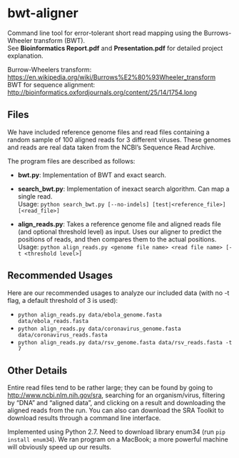 # bwt-aligner
Command line tool for error-tolerant short read mapping using the Burrows-Wheeler transform (BWT).  
See **Bioinformatics Report.pdf** and **Presentation.pdf** for detailed project explanation.

Burrow-Wheelers transform: https://en.wikipedia.org/wiki/Burrows%E2%80%93Wheeler_transform  
BWT for sequence alignment: http://bioinformatics.oxfordjournals.org/content/25/14/1754.long


## Files
We have included reference genome files and read files containing a random sample of 100 aligned reads for 3 different viruses. These genomes and reads are real data taken from the NCBI’s Sequence Read Archive.

The program files are described as follows:

* **bwt.py**: Implementation of BWT and exact search.

* **search_bwt.py**: Implementation of inexact search algorithm. Can map a single read.  
	Usage: `python search_bwt.py [--no-indels] [test|<reference_file>] [<read_file>]`
	
* **align_reads.py**: Takes a reference genome file and aligned reads file (and optional threshold level) as input. Uses our aligner to predict the positions of reads, and then compares them to the actual positions.  
	Usage: `python align_reads.py <genome file name> <read file name> [-t <threshold level>]`


## Recommended Usages
Here are our recommended usages to analyze our included data (with no -t flag, a default threshold of 3 is used):

* `python align_reads.py data/ebola_genome.fasta data/ebola_reads.fasta`
* `python align_reads.py data/coronavirus_genome.fasta data/coronavirus_reads.fasta`
* `python align_reads.py data/rsv_genome.fasta data/rsv_reads.fasta -t 7`


## Other Details
Entire read files tend to be rather large; they can be found by going to http://www.ncbi.nlm.nih.gov/sra, searching for an organism/virus, filtering by “DNA” and “aligned data”, and clicking on a result and downloading the aligned reads from the run. You can also can download the SRA Toolkit to download results through a command line interface.

Implemented using Python 2.7. Need to download library enum34 (run `pip install enum34`). We ran program on a MacBook; a more powerful machine will obviously speed up our results.
